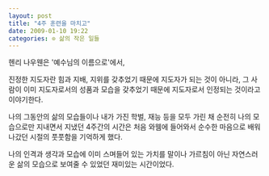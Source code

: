 ```yaml
---
layout: post
title: "4주 훈련을 마치고"
date: 2009-01-10 19:22
categories: ⊙ 삶의 작은 일들
---
```


헨리 나우웬은 '예수님의 이름으로'에서,

진정한 지도자란 힘과 지배, 지위를 갖추었기 때문에 지도자가 되는 것이 아니라, 그 사람이 이미 지도자로서의 성품과 모습을 갖추었기 때문에 지도자로서 인정되는 것이라고 이야기한다.

나의 그동안의 삶의 모습들이나 내가 가진 학벌, 재능 등을 모두 가린 채 순전히 나의 모습으로만 지내면서 지냈던 4주간의 시간은 처음 와웸에 들어와서 순수한 마음으로 배워나갔던 시절의 풋풋함을 기억하게 했다.

나의 인격과 생각과 모습에 이미 스며들어 있는 가치를
말이나 가르침이 아닌 자연스러운 삶의 모습으로 보여줄 수 있었던
재미있는 시간이었다.
       

